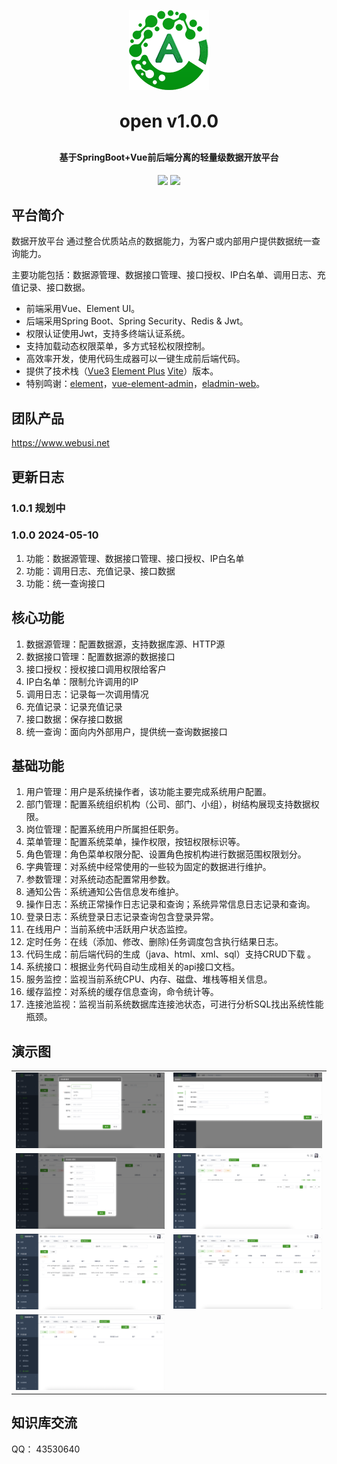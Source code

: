 <!-- lang: java -->
<p align="center">
	<img alt="logo" src="favicon.png">
</p>
<h1 align="center" style="margin: 30px 0 30px; font-weight: bold;">open v1.0.0</h1>
<h4 align="center">基于SpringBoot+Vue前后端分离的轻量级数据开放平台</h4>
<p align="center">
	<a href="https://gitee.com/webusi/open/stargazers"><img src="https://gitee.com/webusi/open/badge/star.svg?theme=dark"></a>
	<a href="https://gitee.com/webusi/open/blob/master/LICENSE"><img src="https://img.shields.io/github/license/mashape/apistatus.svg"></a>
</p>

## 平台简介

数据开放平台 通过整合优质站点的数据能力，为客户或内部用户提供数据统一查询能力。<p/>
主要功能包括：数据源管理、数据接口管理、接口授权、IP白名单、调用日志、充值记录、接口数据。<p/>

* 前端采用Vue、Element UI。
* 后端采用Spring Boot、Spring Security、Redis & Jwt。
* 权限认证使用Jwt，支持多终端认证系统。
* 支持加载动态权限菜单，多方式轻松权限控制。
* 高效率开发，使用代码生成器可以一键生成前后端代码。
* 提供了技术栈（[Vue3](https://v3.cn.vuejs.org) [Element Plus](https://element-plus.org/zh-CN) [Vite](https://cn.vitejs.dev)）版本。
* 特别鸣谢：[element](https://github.com/ElemeFE/element)，[vue-element-admin](https://github.com/PanJiaChen/vue-element-admin)，[eladmin-web](https://github.com/elunez/eladmin-web)。

## 团队产品
https://www.webusi.net

## 更新日志
### 1.0.1 规划中

### 1.0.0 2024-05-10
1.  功能：数据源管理、数据接口管理、接口授权、IP白名单
2.  功能：调用日志、充值记录、接口数据
3.  功能：统一查询接口

## 核心功能
1.  数据源管理：配置数据源，支持数据库源、HTTP源
2.  数据接口管理：配置数据源的数据接口
3.  接口授权：授权接口调用权限给客户
4.  IP白名单：限制允许调用的IP
5.  调用日志：记录每一次调用情况
6.  充值记录：记录充值记录
7.  接口数据：保存接口数据
8.  统一查询：面向内外部用户，提供统一查询数据接口

## 基础功能

1.  用户管理：用户是系统操作者，该功能主要完成系统用户配置。
2.  部门管理：配置系统组织机构（公司、部门、小组），树结构展现支持数据权限。
3.  岗位管理：配置系统用户所属担任职务。
4.  菜单管理：配置系统菜单，操作权限，按钮权限标识等。
5.  角色管理：角色菜单权限分配、设置角色按机构进行数据范围权限划分。
6.  字典管理：对系统中经常使用的一些较为固定的数据进行维护。
7.  参数管理：对系统动态配置常用参数。
8.  通知公告：系统通知公告信息发布维护。
9.  操作日志：系统正常操作日志记录和查询；系统异常信息日志记录和查询。
10. 登录日志：系统登录日志记录查询包含登录异常。
11. 在线用户：当前系统中活跃用户状态监控。
12. 定时任务：在线（添加、修改、删除)任务调度包含执行结果日志。
13. 代码生成：前后端代码的生成（java、html、xml、sql）支持CRUD下载 。
14. 系统接口：根据业务代码自动生成相关的api接口文档。
15. 服务监控：监视当前系统CPU、内存、磁盘、堆栈等相关信息。
16. 缓存监控：对系统的缓存信息查询，命令统计等。
17. 连接池监视：监视当前系统数据库连接池状态，可进行分析SQL找出系统性能瓶颈。

## 演示图
<table>
    <tr>
        <td><img src="open/open-1.png"/></td>
        <td><img src="open/open-2.png"/></td>
    </tr>
    <tr>
        <td><img src="open/open-3.png"/></td>
        <td><img src="open/open-4.png"/></td>
    </tr>
    <tr>
        <td><img src="open/open-5.png"/></td>
        <td><img src="open/open-6.png"/></td>
    </tr>
    <tr>
        <td><img src="open/open-7.png"/></td>
    </tr>
</table>


## 知识库交流

QQ： 43530640